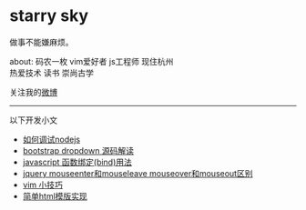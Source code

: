 # starry sky

做事不能嫌麻烦。

about: 码农一枚 vim爱好者 js工程师 现住杭州  
热爱技术 读书 崇尚古学

关注我的[微博](http://weibo.com/2149283850/profile?rightmod=1&wvr=6&mod=personinfo)


---
以下开发小文

- [如何调试nodejs](https://github.com/flyoverGu/starry_sky/blob/master/how%20to%20debug%20nodejs.md)
- [bootstrap dropdown 源码解读](https://github.com/flyoverGu/starry_sky/blob/master/bootstrap%20dropdown%20%E6%BA%90%E7%A0%81%E8%A7%A3%E8%AF%BB.md)
- [javascript 函数绑定(bind)用法](https://github.com/flyoverGu/starry_sky/blob/master/javascript%20%E5%87%BD%E6%95%B0%E7%BB%91%E5%AE%9A(bind)%E7%94%A8%E6%B3%95.md)
- [jquery mouseenter和mouseleave mouseover和mouseout区别](https://github.com/flyoverGu/starry_sky/blob/master/jquery%20mouseenter%E5%92%8Cmouseleave%20mouseover%E5%92%8Cmouseout%E5%8C%BA%E5%88%AB.md)
- [vim 小技巧](https://github.com/flyoverGu/starry_sky/blob/master/vim%20%E5%B0%8F%E6%8A%80%E5%B7%A7.md)
- [简单html模版实现](https://github.com/flyoverGu/starry_sky/blob/master/%E7%AE%80%E5%8D%95html%E6%A8%A1%E7%89%88%E5%AE%9E%E7%8E%B0.md)
